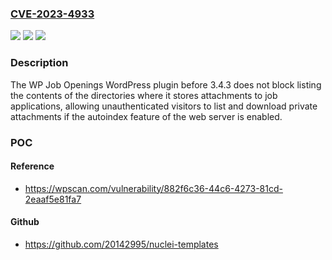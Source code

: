 ### [CVE-2023-4933](https://cve.mitre.org/cgi-bin/cvename.cgi?name=CVE-2023-4933)
![](https://img.shields.io/static/v1?label=Product&message=WP%20Job%20Openings&color=blue)
![](https://img.shields.io/static/v1?label=Version&message=0%3C%203.4.3%20&color=brighgreen)
![](https://img.shields.io/static/v1?label=Vulnerability&message=CWE-538%20Insertion%20of%20Sensitive%20Information%20into%20Externally-Accessible%20File%20or%20Directory&color=brighgreen)

### Description

The WP Job Openings WordPress plugin before 3.4.3 does not block listing the contents of the directories where it stores attachments to job applications, allowing unauthenticated visitors to list and download private attachments if the autoindex feature of the web server is enabled.

### POC

#### Reference
- https://wpscan.com/vulnerability/882f6c36-44c6-4273-81cd-2eaaf5e81fa7

#### Github
- https://github.com/20142995/nuclei-templates

